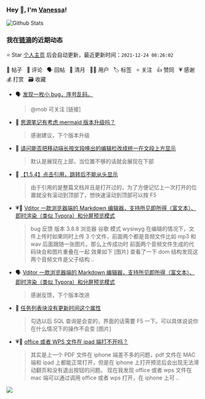 ### Hey 👋, I'm [Vanessa](http://vanessa.b3log.org/)!

![Github Stats](https://github-readme-stats.vercel.app/api?username=Vanessa219&show_icons=true)

<!--events start -->

### 我在[链滴](https://ld246.com)的近期动态

⭐️ Star [个人主页](https://github.com/Vanessa219/Vanessa219) 后会自动更新，最近更新时间：`2021-12-24 08:26:02`

📝 帖子 &nbsp; 💬 评论 &nbsp; 🗣 回帖 &nbsp; 🌙 清月 &nbsp; 👨‍💻 用户 &nbsp; 🏷️ 标签 &nbsp; ⭐️ 关注 &nbsp; 👍 赞同 &nbsp; 💗 感谢 &nbsp; 💰 打赏 &nbsp; 🗃 收藏

* 🗣 [发现一枚小 bug，序号乱码。](https://ld246.com/article/1638633254552/comment/1638971309466#comments)

  > @mob 可关注 [链接]
* 💬 [思源笔记有考虑 mermaid 版本升级吗？](https://ld246.com/article/1640056804406/comment/1640059173465#comments)

  > 感谢建议，下个版本升级
* 💬 [请问能否把移动端长按文段唤出的编辑栏改成统一在文段上方显示](https://ld246.com/article/1639828334667/comment/1639840784731#comments)

  > 默认是展现在上部，当位置不够的话就会展现在下部
* 💬 [【1.5.4】点击引用，跳转后不能从头显示](https://ld246.com/article/1639811824571/comment/1639821714109#comments)

  > 由于引用的是整篇文档并且是打开过的，为了方便记忆上一次打开的位置就没有滚动到顶部了，想快速滚动到顶部可以按 F5
* 💗💬 [Vditor 一款浏览器端的 Markdown 编辑器，支持所见即所得（富文本）、即时渲染（类似 Typora）和分屏预览模式](https://ld246.com/article/1549638745630/comment/1639481985265#comments)

  > bug 反馈 版本 3.8.8 浏览器 谷歌 模式 wysiwyg 在编辑的情况下，文件上传时如果同时上传 3 个文件，前面两个都是音频文件比如 mp3 和 wav 后面跟随一张图片。那么上传成功时 前面两个音频文件生成的代码块会和图片重叠在一起 效果如下 [图片] 查看了一下 dom 结构发现这两个音频文件是父子结构 ..
* 🗣 [Vditor 一款浏览器端的 Markdown 编辑器，支持所见即所得（富文本）、即时渲染（类似 Typora）和分屏预览模式](https://ld246.com/article/1549638745630/comment/1639481985265#comments)

  > 感谢反馈，下个版本改进
* 💬 [任务列表块没有更新时间这个属性](https://ld246.com/article/1639762577742/comment/1639796688789#comments)

  > 勾选以后 SQL 查询是会变的，界面的话需要 F5 一下。可以具体说说你在什么情况下的操作不会变 [图片]
* 💗📝 [office 或者 WPS 文件在 ipad 端打不开吗？](https://ld246.com/article/1639664148520)

  > 其实是上一个 PDF 文件在 iphone 端差不多的问题，pdf 文件在 MAC 端和 ipad 上都能正常打开，但是在 iphone 上打开预览后会出现无法滑动翻页和没有退出按钮的问题。 现在我发现 office 或者 wps 文件在 mac 端可以通过调用 office 或者 wps 打开，在 iphone 上可 ..


<!--events end -->

<a title="Hits" target="_blank" href="https://github.com/Vanessa219/Vanessa219"><img src="https://hits.b3log.org/Vanessa219/Vanessa219.svg"></a>
